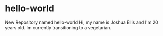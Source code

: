 # hello-world
New Repository named hello-world
Hi, my name is Joshua Ellis and I'm 20 years old.
Im currently transitioning to a vegetarian.
